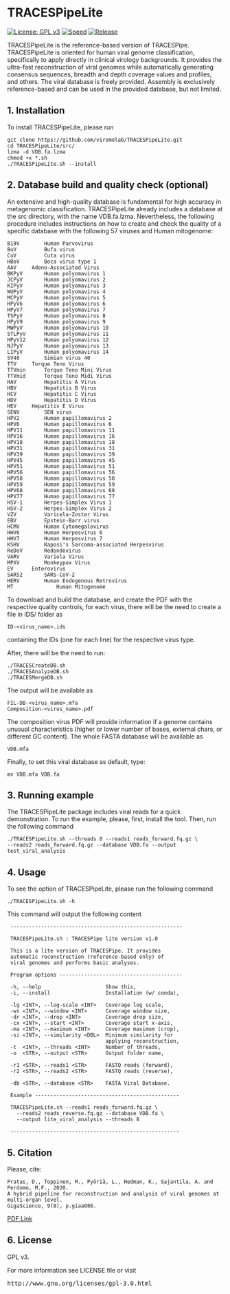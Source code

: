 # TRACESPipeLite

[![License: GPL v3](https://img.shields.io/badge/License-GPL%20v3-blue.svg)](LICENSE)
[![Speed](https://img.shields.io/static/v1.svg?label=Ultra-Fast&message=Ultra%20speed%20performance&color=green)](#)
[![Release](https://img.shields.io/static/v1.svg?label=Release&message=v1.0&color=orange)](#)

TRACESPipeLite is the reference-based version of TRACESPipe. TRACESPipeLite is oriented for human viral genome classification, specifically to apply directly in clinical virology backgrounds. It provides the ultra-fast reconstruction of viral genomes while automatically generating consensus sequences, breadth and depth coverage values and profiles, and others. The viral database is freely provided. Assembly is exclusively reference-based and can be used in the provided database, but not limited.

## 1. Installation ##

To install TRACESPipeLite, please run
```
git clone https://github.com/viromelab/TRACESPipeLite.git
cd TRACESPipeLite/src/
lzma -d VDB.fa.lzma
chmod +x *.sh
./TRACESPipeLite.sh --install
```

## 2. Database build and quality check (optional) ##

An extensive and high-quality database is fundamental for high accuracy in metagenomic classification. 
TRACESPipeLite already includes a database at the src directory, with the name VDB.fa.lzma.
Nevertheless, the following procedure includes instructions on how to create and check the quality of a specific database with the following 57 viruses and Human mitogenome:
```
B19V		Human Parvovirus
BuV 		Bufa virus
CuV 		Cuta virus
HBoV 		Boca virus type 1
AAV		Adeno-Associated Virus
BKPyV	 	Human polyomavirus 1
JCPyV 		Human polyomavirus 2
KIPyV 		Human polyomavirus 3
WUPyV 		Human polyomavirus 4
MCPyV		Human polyomavirus 5 
HPyV6	  	Human polyomavirus 6
HPyV7	 	Human polyomavirus 7
TSPyV	 	Human polyomavirus 8
HPyV9	 	Human polyomavirus 9
MWPyV	 	Human polyomavirus 10
STLPyV 		Human polyomavirus 11
HPyV12 		Human polyomavirus 12
NJPyV	 	Human polyomavirus 13
LIPyV	 	Human polyomavirus 14
SV40		Simian virus 40
TTV		Torque Teno Virus
TTVmin		Torque Teno Mini Virus 
TTVmid		Torque Teno Midi Virus
HAV 		Hepatitis A Virus
HBV 		Hepatitis B Virus
HCV 		Hepatitis C Virus
HDV 		Hepatitis D Virus
HEV		Hepatitis E Virus
SENV    	SEN virus
HPV2		Human papillomavirus 2
HPV6	 	Human papillomavirus 6
HPV11 		Human papillomavirus 11
HPV16 		Human papillomavirus 16
HPV18 		Human papillomavirus 18
HPV31 		Human papillomavirus 31
HPV39 		Human papillomavirus 39
HPV45 		Human papillomavirus 45
HPV51 		Human papillomavirus 51
HPV56 		Human papillomavirus 56
HPV58 		Human papillomavirus 58
HPV59 		Human papillomavirus 59
HPV68 		Human papillomavirus 68
HPV77		Human papillomavirus 77
HSV-1	 	Herpes-Simplex Virus 1
HSV-2 		Herpes-Simplex Virus 2
VZV 		Varicela-Zoster Virus
EBV 		Epstein-Barr virus
HCMV	 	Human Cytomegalovirus
HHV6		Human Herpesvirus 6
HHV7 		Human Herpesvirus 7
KSHV		Kaposi's Sarcoma-associated Herpesvirus
ReDoV	 	Redondovirus
VARV 		Variola Virus
MPXV		Monkeypox Virus
EV		Enterovirus 
SARS2		SARS-CoV-2
HERV 		Human Endogenous Retrovirus
MT   	        Human Mitogenome
```
To download and build the database, and create the PDF with the respective quality controls, for each virus, there will be the need to create a file in IDS/ folder as
```
ID-<virus_name>.ids
```
containing the IDs (one for each line) for the respective virus type.

After, there will be the need to run:
```
./TRACESCreateDB.sh
./TRACESAnalyzeDB.sh
./TRACESMergeDB.sh
```
The output will be available as
```
FIL-DB-<virus_name>.mfa
Composition-<virus_name>.pdf
```
The composition virus PDF will provide information if a genome contains unusual characteristics (higher or lower number of bases, external chars, or different GC content). The whole FASTA database will be available as
```
VDB.mfa
```
Finally, to set this viral database as default, type:
```
mv VDB.mfa VDB.fa
```

## 3. Running example ##

The TRACESPipeLite package includes viral reads for a quick demonstration.
To run the example, please, first, install the tool. Then, run the following command
```
./TRACESPipeLite.sh --threads 8 --reads1 reads_forward.fq.gz \
--reads2 reads_forward.fq.gz --database VDB.fa --output test_viral_analysis
```

## 4. Usage ##

To see the option of TRACESPipeLite, please run the following command
```
./TRACESPipeLite.sh -h
```
This command will output the following content
```
 -------------------------------------------------------- 
                                                          
 TRACESPipeLite.sh : TRACESPipe lite version v1.0         
                                                          
 This is a lite version of TRACESPipe. It provides        
 automatic reconstruction (reference-based only) of       
 viral genomes and performs basic analyses.               
                                                          
 Program options ---------------------------------------- 
                                                          
 -h, --help                     Show this,                
 -i, --install                  Installation (w/ conda),  
                                                          
 -lg <INT>, --log-scale <INT>   Coverage log scale,       
 -ws <INT>, --window <INT>      Coverage window size,     
 -dr <INT>, --drop <INT>        Coverage drop size,       
 -cx <INT>, --start <INT>       Coverage start x-axis,    
 -ma <INT>, --maximum <INT>     Coverage maximum (crop),  
 -si <INT>, --similarity <DBL>  Minimum similarity for    
                                applying reconstruction,  
 -t  <INT>, --threads <INT>     Number of threads,        
 -o  <STR>, --output <STR>      Output folder name,       
                                                          
 -r1 <STR>, --reads1 <STR>      FASTQ reads (forward),    
 -r2 <STR>, --reads2 <STR>      FASTQ reads (reverse),    
                                                          
 -db <STR>, --database <STR>    FASTA Viral Database.     
                                                          
 Example -----------------------------------------------  
                                                          
 TRACESPipeLite.sh --reads1 reads_forward.fq.gz \        
   --reads2 reads_reverse.fq.gz --database VDB.fa \      
   --output lite_viral_analysis --threads 8               
                                                          
 -------------------------------------------------------
```

## 5. Citation ##

Please, cite:
```
Pratas, D., Toppinen, M., Pyöriä, L., Hedman, K., Sajantila, A. and Perdomo, M.F., 2020. 
A hybrid pipeline for reconstruction and analysis of viral genomes at multi-organ level.
GigaScience, 9(8), p.giaa086.
```
[PDF Link](https://doi.org/10.1093/gigascience/giaa086)

## 6. License ##

GPL v3.

For more information see LICENSE file or visit
<pre>http://www.gnu.org/licenses/gpl-3.0.html</pre>



